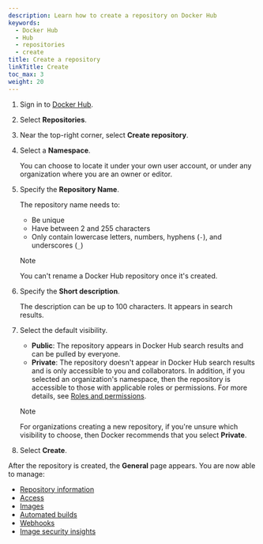 ```yaml
---
description: Learn how to create a repository on Docker Hub
keywords:
  - Docker Hub
  - Hub
  - repositories
  - create
title: Create a repository
linkTitle: Create
toc_max: 3
weight: 20
---
```


1. Sign in to [Docker Hub](https://hub.docker.com).
2. Select **Repositories**.
3. Near the top-right corner, select **Create repository**.
4. Select a **Namespace**.

   You can choose to locate it under your own user account, or under any
   organization where you are an owner or editor.

5. Specify the **Repository Name**.

   The repository name needs to:
    - Be unique
    - Have between 2 and 255 characters
    - Only contain lowercase letters, numbers, hyphens (`-`), and underscores
      (`_`)

   > [!NOTE]
   >
   > You can't rename a Docker Hub repository once it's created.

6. Specify the **Short description**.

   The description can be up to 100 characters. It appears in search results.

7. Select the default visibility.

   - **Public**: The repository appears in Docker Hub search results and can be
     pulled by everyone.
   - **Private**: The repository doesn't appear in Docker Hub search results and
     is only accessible to you and collaborators. In addition, if you selected
     an organization's namespace, then the repository is accessible to those
     with applicable roles or permissions. For more details, see [Roles and
     permissions](../../security/for-admins/roles-and-permissions.md).

   > [!NOTE]
   >
   > For organizations creating a new repository, if you're unsure which
   > visibility to choose, then Docker recommends that you select **Private**.

8. Select **Create**.

After the repository is created, the **General** page appears. You are now able to manage:

- [Repository information](./manage/information.md)
- [Access](./manage/access.md)
- [Images](./manage/hub-images/_index.md)
- [Automated builds](./manage/builds/_index.md)
- [Webhooks](./manage/webhooks.md)
- [Image security insights](./manage/vulnerability-scanning.md)
